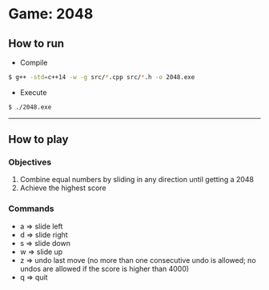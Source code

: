 # Game: 2048


## How to run
- Compile
```sh
$ g++ -std=c++14 -w -g src/*.cpp src/*.h -o 2048.exe
```

- Execute
```sh
$ ./2048.exe
```

----
## How to play

### Objectives
1) Combine equal numbers by sliding in any direction until getting a 2048
2) Achieve the highest score

### Commands
- a => slide left
- d => slide right
- s => slide down
- w => slide up
- z => undo last move (no more than one consecutive undo is allowed; no undos are allowed if the score is higher than 4000)
- q => quit

